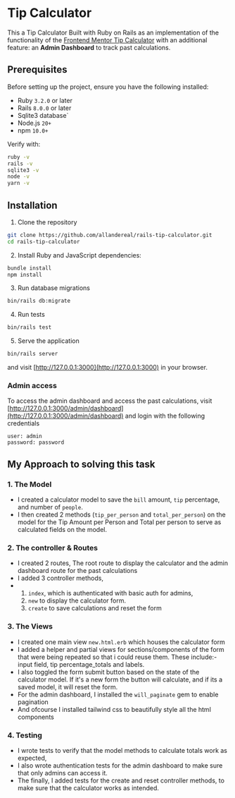 # Tip Calculator

This a Tip Calculator Built with Ruby on Rails as an implementation of the functionality of the [Frontend Mentor Tip Calculator](https://www.frontendmentor.io/challenges/tip-calculator-app-ugJNGbJUX) with an additional feature: an **Admin Dashboard** to track past calculations.

## Prerequisites

Before setting up the project, ensure you have the following installed:

- Ruby `3.2.0` or later
- Rails `8.0.0` or later
- Sqlite3 database`
- Node.js `20+`
- npm `10.0+`

Verify with:
```bash
ruby -v
rails -v
sqlite3 -v
node -v
yarn -v
```

## Installation
1. Clone the repository
```bash
git clone https://github.com/allandereal/rails-tip-calculator.git
cd rails-tip-calculator
```

2. Install Ruby and JavaScript dependencies:
```bash
bundle install
npm install
```

3. Run database migrations
```bash
bin/rails db:migrate
```

4. Run tests
```bash
bin/rails test
```

5. Serve the application
```bash
bin/rails server
```
and visit [http://127.0.0.1:3000](http://127.0.0.1:3000) in your browser.

### Admin access
To access the admin dashboard and access the past calculations,
visit [http://127.0.0.1:3000/admin/dashboard](http://127.0.0.1:3000/admin/dashboard) and login with the following credentials  
```code 
user: admin  
password: password
```

## My Approach to solving this task
### 1. The Model
- I created a calculator model to save the `bill` amount, `tip` percentage, and number of `people`.
- I then created 2 methods (`tip_per_person` and `total_per_person`) on the model for the Tip Amount per Person and Total per person to serve as calculated fields on the model.

### 2. The controller & Routes
- I created 2 routes, The root route to display the calculator and the admin dashboard route for the past calculations
- I added 3 controller methods, 
- 1. `index`, which is authenticated with basic auth for admins,
  2. `new` to display the calculator form.
  3. `create` to save calculations and reset the form

### 3. The Views
- I created one main view `new.html.erb` which houses the calculator form
- I added a helper and partial views for sections/components of the form that were being repeated so that i could reuse them. These include:- input field, tip percentage_totals and labels.
- I also toggled the form submit button based on the state of the calculator model. If it's a new form the button will calculate, and if its a saved model, it will reset the form.
- For the admin dashboard, I installed the `will_paginate` gem to enable pagination
- And ofcourse I installed tailwind css to beautifully style all the html components

### 4. Testing
- I wrote tests to verify that the model methods to calculate totals work as expected,
- I also wrote authentication tests for the admin dashboard to make sure that only admins can access it.
- The finally, I added tests for the create and reset controller methods, to make sure that the calculator works as intended.

